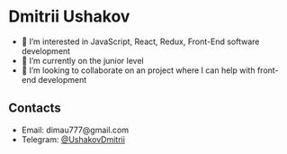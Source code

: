 <h1>Dmitrii Ushakov</h1>

- 👀 I’m interested in JavaScript, React, Redux, Front-End software development
- 🌱 I’m currently on the junior level
- 💞️ I’m looking to collaborate on an project where I can help with front-end development 

<h2>Contacts</h2>
<ul>
<li>Email: dimau777@gmail.com</li>
<li>Telegram: <a href="https://t.me/UshakovDmitrii" target="_blank">@UshakovDmitrii</li>
</ul>

